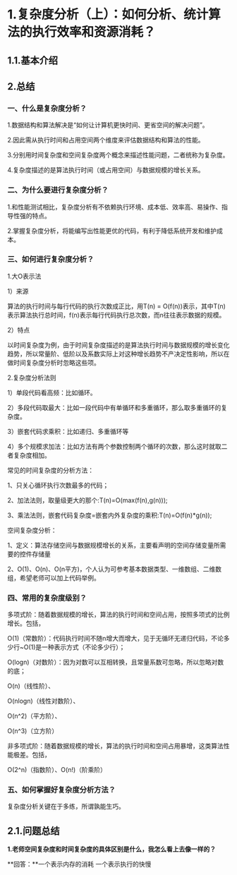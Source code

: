 # 1.复杂度分析（上）：如何分析、统计算法的执行效率和资源消耗？

## 1.1.基本介绍

## 2.总结

### 一、什么是复杂度分析？

1.数据结构和算法解决是“如何让计算机更快时间、更省空间的解决问题”。

2.因此需从执行时间和占用空间两个维度来评估数据结构和算法的性能。

3.分别用时间复杂度和空间复杂度两个概念来描述性能问题，二者统称为复杂度。

4.复杂度描述的是算法执行时间（或占用空间）与数据规模的增长关系。

### 二、为什么要进行复杂度分析？

1.和性能测试相比，复杂度分析有不依赖执行环境、成本低、效率高、易操作、指导性强的特点。

2.掌握复杂度分析，将能编写出性能更优的代码，有利于降低系统开发和维护成本。

### 三、如何进行复杂度分析？

1.大O表示法

1）来源

算法的执行时间与每行代码的执行次数成正比，用T\(n\) = O\(f\(n\)\)表示，其中T\(n\)表示算法执行总时间，f\(n\)表示每行代码执行总次数，而n往往表示数据的规模。

2）特点

以时间复杂度为例，由于时间复杂度描述的是算法执行时间与数据规模的增长变化趋势，所以常量阶、低阶以及系数实际上对这种增长趋势不产决定性影响，所以在做时间复杂度分析时忽略这些项。

2.复杂度分析法则

1）单段代码看高频：比如循环。

2）多段代码取最大：比如一段代码中有单循环和多重循环，那么取多重循环的复杂度。

3）嵌套代码求乘积：比如递归、多重循环等

4）多个规模求加法：比如方法有两个参数控制两个循环的次数，那么这时就取二者复杂度相加。

常见的时间复杂度的分析方法：

1、只关心循环执行次数最多的代码；

2、加法法则，取量级更大的那个:T\(n\)=O\(max\(f\(n\),g\(n\)\)\);

3、乘法法则，嵌套代码复杂度=嵌套内外复杂度的乘积:T\(n\)=O\(f\(n\)\*g\(n\)\);

空间复杂度分析：

1、定义：算法存储空间与数据规模增长的关系，主要看声明的空间存储变量所需要的控件存储量

2、O\(1\)、O\(n\)、O\(n平方\)，个人认为可参考基本数据类型、一维数组、二维数组，希望老师可以加上代码举例。

### 四、常用的复杂度级别？

多项式阶：随着数据规模的增长，算法的执行时间和空间占用，按照多项式的比例增长。包括，

O\(1\)（常数阶）：代码执行时间不随n增大而增大，见于无循环无递归代码，不论多少行~O\(1\)是一种表示方式（不论多少行）；

O\(logn\)（对数阶）：因为对数可以互相转换，且常量系数可忽略，所以忽略对数的底；

O\(n\)（线性阶）、

O\(nlogn\)（线性对数阶）、

O\(n^2\)（平方阶）、

O\(n^3\)（立方阶）

非多项式阶：随着数据规模的增长，算法的执行时间和空间占用暴增，这类算法性能极差。包括，

O\(2^n\)（指数阶）、O\(n!\)（阶乘阶）

### 五、如何掌握好复杂度分析方法？

复杂度分析关键在于多练，所谓孰能生巧。

## 2.1.问题总结

**1.老师空间复杂度和时间复杂度的具体区别是什么，我怎么看上去像一样的？**

**回答：**一个表示内存的消耗 一个表示执行的快慢

